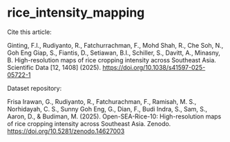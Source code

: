 # rice_intensity_mapping

Cite this article:

Ginting, F.I., Rudiyanto, R., Fatchurrachman, F., Mohd Shah, R., Che Soh, N., Goh Eng Giap, S., Fiantis, D., Setiawan, B.I., Schiller, S., Davitt, A., Minasny, B. High-resolution maps of rice cropping intensity across Southeast Asia. Scientific Data [12, 1408] (2025). https://doi.org/10.1038/s41597-025-05722-1

Dataset repository:

Frisa Irawan, G., Rudiyanto, R., Fatchurachman, F., Ramisah, M. S., Norhidayah, C. S., Sunny Goh Eng, G., Dian, F., Budi Indra, S., Sam, S., Aaron, D., & Budiman, M. (2025). Open-SEA-Rice-10: High-resolution maps of rice cropping intensity across Southeast Asia. Zenodo. https://doi.org/10.5281/zenodo.14627003
